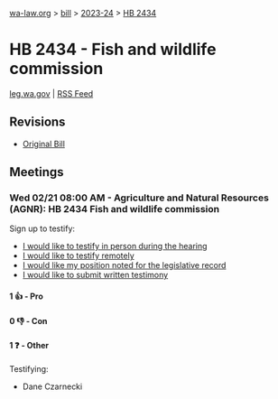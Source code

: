 [wa-law.org](/) > [bill](/bill/) > [2023-24](/bill/2023-24/) > [HB 2434](/bill/2023-24/hb/2434/)

# HB 2434 - Fish and wildlife commission
[leg.wa.gov](https://app.leg.wa.gov/billsummary?BillNumber=2434&Year=2023&Initiative=false) | [RSS Feed](./rss.xml)

## Revisions
* [Original Bill](1/)

## Meetings
### Wed 02/21 08:00 AM - Agriculture and Natural Resources (AGNR): HB 2434 Fish and wildlife commission
Sign up to testify:
* [I would like to testify in person during the hearing](https://app.leg.wa.gov/csi/Testifier/Add?chamber=House&mId=31979&aId=159577&caId=24268&tId=1)
* [I would like to testify remotely](https://app.leg.wa.gov/csi/Testifier/Add?chamber=House&mId=31979&aId=159577&caId=24268&tId=2)
* [I would like my position noted for the legislative record](https://app.leg.wa.gov/csi/Testifier/Add?chamber=House&mId=31979&aId=159577&caId=24268&tId=3)
* [I would like to submit written testimony](https://app.leg.wa.gov/csi/Testifier/Add?chamber=House&mId=31979&aId=159577&caId=24268&tId=4)

#### 1 👍 - Pro

#### 0 👎 - Con

#### 1 ❓ - Other
Testifying:
* Dane Czarnecki
